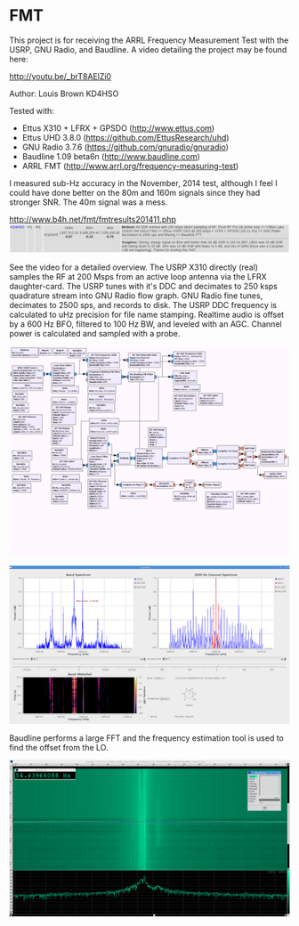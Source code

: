 ﻿FMT
======

This project is for receiving the ARRL Frequency Measurement Test with the USRP, GNU Radio, and Baudline.  A video detailing the project may be found here:

http://youtu.be/_brT8AElZi0

Author: Louis Brown KD4HSO

Tested with:
- Ettus X310 + LFRX + GPSDO (http://www.ettus.com)
- Ettus UHD 3.8.0 (https://github.com/EttusResearch/uhd)
- GNU Radio 3.7.6 (https://github.com/gnuradio/gnuradio)
- Baudline 1.09 beta6n (http://www.baudline.com)
- ARRL FMT (http://www.arrl.org/frequency-measuring-test)

I measured sub-Hz accuracy in the November, 2014 test, although I feel I could have done better on the 80m and 160m signals since they had stronger SNR.  The 40m signal was a mess.

http://www.b4h.net/fmt/fmtresults201411.php
![Nov 14 result](https://github.com/madengr/fmt/blob/master/fmt_Nov14_kd4hso.png)


See the video for a detailed overview.  The USRP X310 directly (real) samples the RF at 200 Msps from an active loop antenna via the LFRX daughter-card.  The USRP tunes with it's DDC and decimates to 250 ksps quadrature stream into GNU Radio flow graph.  GNU Radio fine tunes, decimates to 2500 sps, and records to disk.  The USRP DDC frequency is calculated to uHz precision for file name stamping.  Realtime audio is offset by a 600 Hz BFO, filtered to 100 Hz BW, and leveled with an AGC.  Channel power is calculated and sampled with a probe.  
    
![GRC flow screenshot](https://github.com/madengr/fmt/blob/master/fmt_grc.png)

![GUI screenshot](https://github.com/madengr/fmt/blob/master/fmt_gui.png)

Baudline performs a large FFT and the frequency estimation tool is used to find the offset from the LO.

![Baudline screenshot](https://github.com/madengr/fmt/blob/master/fmt_baudline.png)

